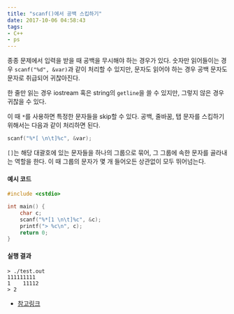 ```yaml
---
title: "scanf()에서 공백 스킵하기"
date: 2017-10-06 04:58:43
tags:
- C++
- ps
---
```


종종 문제에서 입력을 받을 때 공백을 무시해야 하는 경우가 있다.
숫자만 읽어들이는 경우 `scanf("%d", &var)`과 같이 처리할 수 있지만,
문자도 읽어야 하는 경우 공백 문자도 문자로 취급되어 귀찮아진다.
<!-- more -->

한 줄만 읽는 경우 iostream 혹은 string의 `getline`을 쓸 수 있지만,
그렇지 않은 경우 귀찮을 수 있다.

이 때 `*`를 사용하면 특정한 문자들을 skip할 수 있다.
공백, 줄바꿈, 탭 문자를 스킵하기 위해서는 다음과 같이 처리하면 된다.

```c++
scanf("%*[ \n\t]%c", &var);
```

`[]`는 해당 대괄호에 있는 문자들을 하나의 그룹으로 묶어,
그 그룹에 속한 문자를 골라내는 역할을 한다.
이 때 그룹의 문자가 몇 개 들어오든 상관없이 모두 뛰어넘는다.

#### 예시 코드

```c++
#include <cstdio>

int main() {
    char c;
    scanf("%*[1 \n\t]%c", &c);
    printf("> %c\n", c);
    return 0;
}
```

#### 실행 결과

```
> ./test.out
111111111
1    11112
> 2
```

* [참고링크](https://classes.soe.ucsc.edu/cmps012a/Fall98/faq/scanfQ.html)
